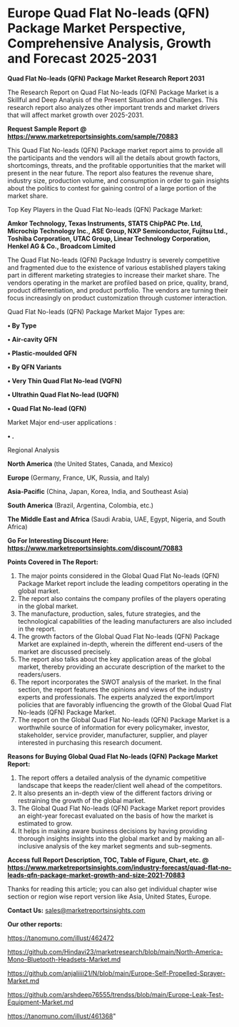 # Europe Quad Flat No-leads (QFN) Package Market Perspective, Comprehensive Analysis, Growth and Forecast 2025-2031

<strong>Quad Flat No-leads (QFN) Package Market Research Report 2031</strong>

The Research Report on Quad Flat No-leads (QFN) Package Market is a Skillful and Deep Analysis of the Present Situation and Challenges. This research report also analyzes other important trends and market drivers that will affect market growth over 2025-2031.

<strong>Request Sample Report @ <a href=https://www.marketreportsinsights.com/sample/70883>https://www.marketreportsinsights.com/sample/70883</a></strong>

This Quad Flat No-leads (QFN) Package market report aims to provide all the participants and the vendors will all the details about growth factors, shortcomings, threats, and the profitable opportunities that the market will present in the near future. The report also features the revenue share, industry size, production volume, and consumption in order to gain insights about the politics to contest for gaining control of a large portion of the market share.

Top Key Players in the Quad Flat No-leads (QFN) Package Market:

<strong>Amkor Technology, Texas Instruments, STATS ChipPAC Pte. Ltd, Microchip Technology Inc., ASE Group, NXP Semiconductor, Fujitsu Ltd., Toshiba Corporation, UTAC Group, Linear Technology Corporation, Henkel AG & Co., Broadcom Limited</strong>

The Quad Flat No-leads (QFN) Package Industry is severely competitive and fragmented due to the existence of various established players taking part in different marketing strategies to increase their market share. The vendors operating in the market are profiled based on price, quality, brand, product differentiation, and product portfolio. The vendors are turning their focus increasingly on product customization through customer interaction.

Quad Flat No-leads (QFN) Package Market Major Types are:

<strong>• By Type

• Air-cavity QFN

• Plastic-moulded QFN

• By QFN Variants

• Very Thin Quad Flat No-lead (VQFN)

• Ultrathin Quad Flat No-lead (UQFN)

• Quad Flat No-lead (QFN)</strong>

Market Major end-user applications :

<strong>• .</strong>

Regional Analysis

</u><strong><b>North America</b></strong> (the United States, Canada, and Mexico)

<strong><b>Europe </b></strong>(Germany, France, UK, Russia, and Italy)

<strong><b>Asia-Pacific</b></strong> (China, Japan, Korea, India, and Southeast Asia)

<strong><b>South America</b></strong> (Brazil, Argentina, Colombia, etc.)

<strong><b>The Middle East and Africa</b></strong> (Saudi Arabia, UAE, Egypt, Nigeria, and South Africa)

<strong>Go For Interesting Discount Here: <a href=https://www.marketreportsinsights.com/discount/70883>https://www.marketreportsinsights.com/discount/70883</a></strong>

<strong>Points Covered in The Report:</strong>
<ol>
  <li>The major points considered in the Global Quad Flat No-leads (QFN) Package Market report include the leading competitors operating in the global market.</li>
  <li>The report also contains the company profiles of the players operating in the global market.</li>
  <li>The manufacture, production, sales, future strategies, and the technological capabilities of the leading manufacturers are also included in the report.</li>
  <li>The growth factors of the Global Quad Flat No-leads (QFN) Package Market are explained in-depth, wherein the different end-users of the market are discussed precisely.</li>
  <li>The report also talks about the key application areas of the global market, thereby providing an accurate description of the market to the readers/users.</li>
  <li>The report incorporates the SWOT analysis of the market. In the final section, the report features the opinions and views of the industry experts and professionals. The experts analyzed the export/import policies that are favorably influencing the growth of the Global Quad Flat No-leads (QFN) Package Market.</li>
  <li>The report on the Global Quad Flat No-leads (QFN) Package Market is a worthwhile source of information for every policymaker, investor, stakeholder, service provider, manufacturer, supplier, and player interested in purchasing this research document.</li>
</ol>
<strong>Reasons for Buying Global Quad Flat No-leads (QFN) Package Market Report:</strong>

<ol>
  <li>The report offers a detailed analysis of the dynamic competitive landscape that keeps the reader/client well ahead of the competitors.</li>
  <li>It also presents an in-depth view of the different factors driving or restraining the growth of the global market.</li>
  <li>The Global Quad Flat No-leads (QFN) Package Market report provides an eight-year forecast evaluated on the basis of how the market is estimated to grow.</li>
  <li>It helps in making aware business decisions by having providing thorough insights insights into the global market and by making an all-inclusive analysis of the key market segments and sub-segments.</li>
</ol>
<strong>Access full Report Description, TOC, Table of Figure, Chart, etc. @ <a href=https://www.marketreportsinsights.com/industry-forecast/quad-flat-no-leads-qfn-package-market-growth-and-size-2021-70883>https://www.marketreportsinsights.com/industry-forecast/quad-flat-no-leads-qfn-package-market-growth-and-size-2021-70883</a></strong>


Thanks for reading this article; you can also get individual chapter wise section or region wise report version like Asia, United States, Europe.

<strong>Contact Us:</strong>
sales@marketreportsinsights.com

<strong>Our other reports:</strong>

<a href=https://tanomuno.com/illust/462472>https://tanomuno.com/illust/462472</a>

<a href=https://github.com/Hindavi23/marketresearch/blob/main/North-America-Mono-Bluetooth-Headsets-Market.md>https://github.com/Hindavi23/marketresearch/blob/main/North-America-Mono-Bluetooth-Headsets-Market.md</a>

<a href=https://github.com/anjaliiii21/N/blob/main/Europe-Self-Propelled-Sprayer-Market.md>https://github.com/anjaliiii21/N/blob/main/Europe-Self-Propelled-Sprayer-Market.md</a>

<a href=https://github.com/arshdeep76555/trendss/blob/main/Europe-Leak-Test-Equipment-Market.md>https://github.com/arshdeep76555/trendss/blob/main/Europe-Leak-Test-Equipment-Market.md</a>

<a href=https://tanomuno.com/illust/461368>https://tanomuno.com/illust/461368</a>"
